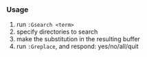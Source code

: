 
### Usage
1. run `:Gsearch <term>`
2. specify directories to search
3. make the substitution in the resulting buffer
4. run `:Greplace`, and respond: yes/no/all/quit
